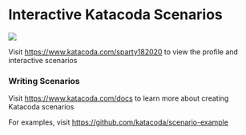 # Interactive Katacoda Scenarios

[![](http://shields.katacoda.com/katacoda/sparty182020/count.svg)](https://www.katacoda.com/sparty182020 "Get your profile on Katacoda.com")

Visit https://www.katacoda.com/sparty182020 to view the profile and interactive scenarios

### Writing Scenarios
Visit https://www.katacoda.com/docs to learn more about creating Katacoda scenarios

For examples, visit https://github.com/katacoda/scenario-example
